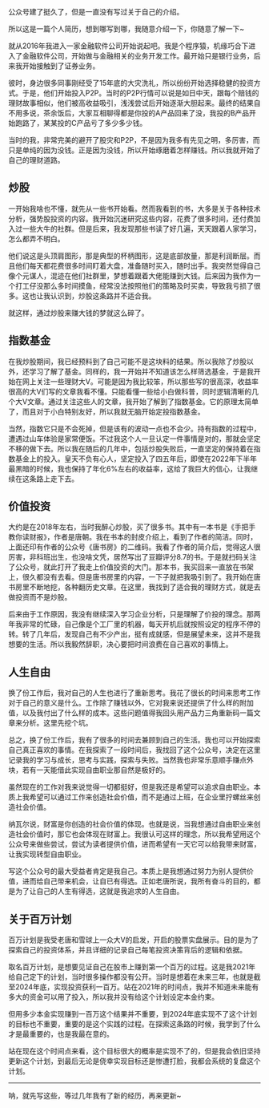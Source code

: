 公众号建了挺久了，但是一直没有写过关于自己的介绍。

所以这是一篇个人简历，想到哪写到哪，我随意介绍一下，你随意了解一下~

就从2016年我进入一家金融软件公司开始说起吧。我是个程序猿，机缘巧合下进入了金融软件公司，开始做与金融相关的业务开发工作。最开始只是银行业务，后来我开始接触到了证券业务。

彼时，身边很多同事刚经受了15年底的大灾洗礼，所以纷纷开始选择稳健的投资方式。于是，他们开始投入P2P。当时的P2P行情可以说是如日中天，跟每个赔钱的理财故事相似，他们被高收益吸引，浅浅尝试后开始逐渐大胆起来。最终的结果自不用多说，茶余饭后，大家互相聊得都是你投的A产品回来了没，我投的B产品开始跑路了，某某投的C产品亏了多少多少钱。

当时的我，非常完美的避开了股灾和P2P，不是因为我多有先见之明，多厉害，而只是单纯的因为没钱。正是因为没钱，所以开始琢磨着怎样赚钱。所以我就开始了自己的理财道路。

## 炒股

一开始我啥也不懂，就先从一些书开始看。然而我看到的书，大多是关于各种技术分析，强势股投资的内容。我开始沉迷研究这些内容，花费了很多时间，还付费加入过一些大牛的社群。但是后来，我发现那些书读了好几遍，天天跟着人家学习，怎么都弄不明白。

他们说这是头顶肩图形，那是典型的杯柄图形，这是底部放量，那是利润断层。而且他们每天都花费很多时间盯着大盘，准备随时买入，随时出手。我突然觉得自己像个元谋人，混迹在他们社群里，梦想着跟着大佬能赚到大钱。后来因为我作为一个打工仔没那么多时间摸鱼，经常没法按照他们的策略及时买卖，导致我亏损了很多。这也让我认识到，炒股这条路并不适合我。

就这样，通过炒股来赚大钱的梦就这么碎了。

## 指数基金

在我炒股期间，我已经预料到了自己可能不是这块料的结果。所以我除了炒股以外，还学习了解了基金。同样的，我一开始并不知道该怎么样筛选基金，于是我开始在网上关注一些理财大V。可能是因为我比较笨，所以那些写的很高深，收益率很高的大V们写的文章我看不懂。只能看懂一些给小白做科普，同时逻辑清晰的几个大V文章。通过关注这些人的文章，我开始了解到了指数基金。它的原理太简单了，而且对于小白特别友好，所以我就无脑开始定投指数基金。

当然，指数它只是不会死掉，但是该有的波动一点也不会少。持有指数的过程中，遭遇过山车体验是家常便饭。不过我这个人一旦认定一件事情是对的，那就会坚定不移的做下去。所以我在随后的几年中，包括炒股失败后，一直坚定的保持着在指数基金上的投入。皇天不负有心人，坚定投入了四五年后，即使在2022年下半年最黑暗的时候，我也保持了年化6%左右的收益率，这给了我巨大的信心，让我继续在这条路上走下去。

## 价值投资

大约是在2018年左右，当时我醉心炒股，买了很多书。其中有一本书是《手把手教你读财报》，作者是唐朝。我在书本的封皮介绍上，看到了作者的简洁。同时，上面还印有作者的公众号《唐书房》的二维码。我看了作者的简介后，觉得这人很厉害，非科班出生，也没啥文凭，居然写出了豆瓣评分8.7的书。于是就扫码关注了公众号，就此打开了我走上价值投资的大门。那本书，我买回来一直放在书架上，很久都没有去看。但是唐书房里的内容，一下子就把我吸引到了。我开始在唐书房里不断地挖，各种翻历史文章。在这里，我找到了适合我的理财方式，就是去做投资而不是炒股。

后来由于工作原因，我没有继续深入学习企业分析，只是理解了价投的理念。那两年我非常的忙碌，自己像是个工厂里的机器，每天开机后就按照设定的程序不停的转。转了几年后，发现自己有不少产出，挺有成就感，但是展望未来，这并不是我想要的生活。所以我毅然辞职，决心要把时间浪费在自己喜欢的事情上。

## 人生自由

换了份工作后，我对自己的人生也进行了重新思考。我花了很长的时间来思考工作对于自己的意义是什么。工作除了赚钱以外，它对我来说还提供了什么样的附加值，以及我付出了什么样的成本。这些问题值得我回头用产品力三角重新码一篇文章来分析。这里先挖个坑。

总之，换了份工作后，我有了很多的时间去兼顾到自己的生活。我也可以开始探索自己真正喜欢的事情。在我探索了一段时间后，我找回了这个公众号，决定在这里记录我的学习与成长，思考与实践，探索与失败。当然我也非常乐意顺手赚点外块，若有一天能借此实现自由职业那自然是极好的。

虽然现在的工作对我来说觉得一切都挺好，但是我还是希望可以追求自由职业。本质上我希望可以通过工作来创造社会价值，而不是通过上班，在企业里拧螺丝来创造社会价值。

纳瓦尔说，财富是你创造的社会价值的体现。也就是说，当我想通过自由职业来创造社会价值时，那它也会体现在财富上。我很认可这样的理念，所以我希望用这个公众号来做些尝试，尝试为读者提供价值，进而希望有一天它可以给我带来财富，让我实现转型自由职业。

写这个公众号的最大受益者肯定是我自己。本质上是我想通过努力为别人提供价值，进而给自己带来机会，让自已有得选。正如老唐所说，我所有奋斗的目的，都是为了让自己的人生有得选，这就是我追求的人生自由。

## 关于百万计划

百万计划是我受老唐和雪球上一众大V的启发，开启的股票实盘展示。目的是为了探索自己的投资体系，并且详细的记录自己每笔投资决策背后的逻辑和依据。

取名百万计划，是想要见证自己在股市上赚到第一个百万的过程。这是我2021年给自己定下的计划，当时很多操作都没有公开。当时是想着在未来三年，也就是截至2024年底，实现投资获利一百万。站在2021年的时间点，我并不知道未来能有多大的资金可以用了投入，所以我并没有给这个计划设定本金约束。

但用多少本金实现赚到一百万这个结果并不重要，到2024年底实现不了这个计划的目标也不重要，重要的是这个实践的过程。在探索这条路的时候，我学到了什么才是最重要的，也是我最在意的。

站在现在这个时间点来看，这个目标很大的概率是实现不了的，但是我会依旧坚持更新这个计划，到最后无论是侥幸实现目标还是惨遭打脸，我都会系统的复盘这个计划。

---

呐，就先写这些，等过几年我有了新的经历，再来更新~